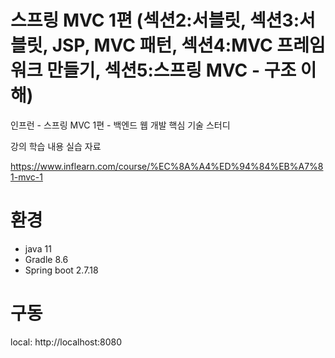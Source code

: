 # 스프링 MVC 1편 (섹션2:서블릿, 섹션3:서블릿, JSP, MVC 패턴, 섹션4:MVC 프레임워크 만들기, 섹션5:스프링 MVC - 구조 이해)

인프런 - 스프링 MVC 1편 - 백엔드 웹 개발 핵심 기술 스터디

강의 학습 내용 실습 자료

https://www.inflearn.com/course/%EC%8A%A4%ED%94%84%EB%A7%81-mvc-1

# 환경
 - java 11
 - Gradle 8.6
 - Spring boot 2.7.18

# 구동
local: http://localhost:8080
